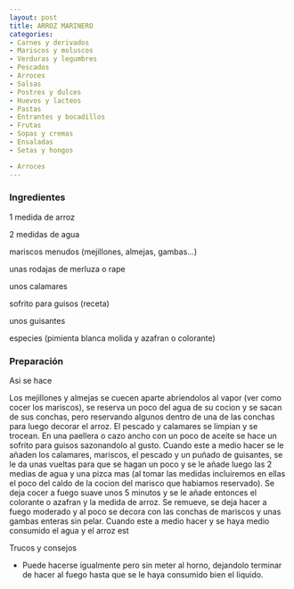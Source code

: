 ```yaml
---
layout: post
title: ARROZ MARINERO
categories:
- Carnes y derivados
- Mariscos y moluscos
- Verduras y legumbres
- Pescados
- Arroces
- Salsas
- Postres y dulces
- Huevos y lacteos
- Pastas
- Entrantes y bocadillos
- Frutas
- Sopas y cremas
- Ensaladas
- Setas y hongos

- Arroces
---
```

<h3>Ingredientes</h3>
1 medida de arroz

2 medidas de agua

mariscos menudos (mejillones, almejas, gambas...)

unas rodajas de merluza o rape

unos calamares

sofrito para guisos (receta)

unos guisantes

especies (pimienta blanca molida y azafran o colorante)

<h3>Preparación</h3>
Asi se hace

Los mejillones y almejas se cuecen aparte abriendolos al vapor (ver como cocer los mariscos), se reserva un poco del agua de su cocion y se sacan de sus conchas, pero reservando algunos dentro de una de las conchas para luego decorar el arroz. El pescado y calamares se limpian y se trocean. En una paellera o cazo ancho con un poco de aceite se hace un sofrito para guisos sazonandolo al gusto. Cuando este a medio hacer se le añaden los calamares, mariscos, el pescado y un puñado de guisantes, se le da unas vueltas para que se hagan un poco y se le añade luego las 2 medias de agua y una pizca mas (al tomar las medidas incluiremos en ellas el poco del caldo de la cocion del marisco que habiamos reservado). Se deja cocer a fuego suave unos 5 minutos y se le añade entonces el colorante o azafran y la medida de arroz. Se remueve, se deja hacer a fuego moderado y al poco se decora con las conchas de mariscos y unas gambas enteras sin pelar. Cuando este a medio hacer y se haya medio consumido el agua y el arroz est

Trucos y consejos

- Puede hacerse igualmente pero sin meter al horno, dejandolo terminar de hacer al fuego hasta que se le haya consumido bien el liquido.


